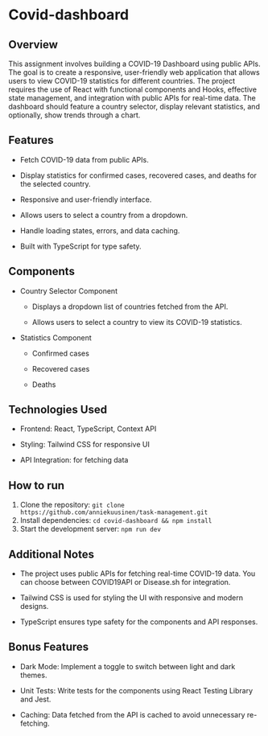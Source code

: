 # Covid-dashboard

## Overview

This assignment involves building a COVID-19 Dashboard using public APIs. The goal is to create a responsive, user-friendly web application that allows users to view COVID-19 statistics for different countries. The project requires the use of React with functional components and Hooks, effective state management, and integration with public APIs for real-time data. The dashboard should feature a country selector, display relevant statistics, and optionally, show trends through a chart.

## Features

- Fetch COVID-19 data from public APIs.

- Display statistics for confirmed cases, recovered cases, and deaths for the selected country.

- Responsive and user-friendly interface.

- Allows users to select a country from a dropdown.

- Handle loading states, errors, and data caching.

- Built with TypeScript for type safety.

## Components

- Country Selector Component

  - Displays a dropdown list of countries fetched from the API.

  - Allows users to select a country to view its COVID-19 statistics.

- Statistics Component

  - Confirmed cases

  - Recovered cases

  - Deaths

## Technologies Used

- Frontend: React, TypeScript, Context API

- Styling: Tailwind CSS for responsive UI

- API Integration: for fetching data

## How to run

1. Clone the repository: `git clone https://github.com/anniekuusinen/task-management.git`
2. Install dependencies:
   `cd covid-dashboard && npm install`
3. Start the development server:
   `npm run dev`

## Additional Notes

- The project uses public APIs for fetching real-time COVID-19 data. You can choose between COVID19API or Disease.sh for integration.

- Tailwind CSS is used for styling the UI with responsive and modern designs.

- TypeScript ensures type safety for the components and API responses.

## Bonus Features

- Dark Mode: Implement a toggle to switch between light and dark themes.

- Unit Tests: Write tests for the components using React Testing Library and Jest.

- Caching: Data fetched from the API is cached to avoid unnecessary re-fetching.

